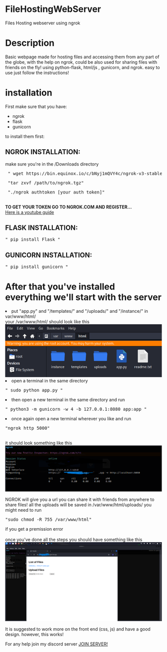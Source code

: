 # FileHostingWebServer
Files Hosting webserver using ngrok


<h1 > Description </h1>
Basic webpage made for hosting files and accessing them from any part of the globe, with the help on ngrok, could be also used for sharing files with friends on the fly!
using python-flask, html/js , gunicorn, and ngrok. easy to use just follow the instructions!

<h1 color="green">installation</h1>
First make sure that you have:
<ul>
  <li>ngrok</li>
  <li>flask</li>
  <li>gunicorn</li>
</ul>




to install them first:
<h2>NGROK INSTALLATION: </h2>
make sure you're in the /Downloads directory
<pre> " wget https://bin.equinox.io/c/bNyj1mQVY4c/ngrok-v3-stable-linux-amd64.tgz "</pre>
<pre> "tar zxvf /path/to/ngrok.tgz"</pre>
<pre> "./ngrok authtoken [your_auth_token]"</pre>
<br>
<b> TO GET YOUR TOKEN GO TO NGROK.COM AND REGISTER...</b>
<div>
<a href="https://www.youtube.com/watch?v=LYmhwKVNjk4&ab_channel=TECHDHEE">Here is a youtube guide</a>
</div>

<h2>FLASK INSTALLATION: </h2>
<pre>" pip install Flask "</pre>

<h2>GUNICORN INSTALLATION: </h2>
<pre>" pip install gunicorn "</pre>

<h1>After that you've installed everything we'll start with the server</h1>
<li> put "app.py" and "/templates/" and "/uploads/" and "/instance/" in var/www/html/ </li>
your /var/www/html/ should look like this 
<img src="screenshot1.PNG">
<li>open a terminal in the same directory</li>
<pre>" sudo python app.py "</pre>
<li>then open a new terminal in the same directory and run </li>
<pre>" python3 -m gunicorn -w 4 -b 127.0.0.1:8080 app:app "</pre>
<li>once again open a new terminal wherever you like and run</li>
<pre>"ngrok http 5000"</pre>
<br>
it should look something like this <img src="screenshot2.PNG">

NGROK will give you a url you can share it with friends from anywhere to share files!
all the uploads will be saved in /var/www/html/uploads/
you might need to run 
<pre>"sudo chmod -R 755 /var/www/html"</pre> </li>
if you get a premission error
<br>
<br>
once you've done all the steps you should have something like this 
<img src="screenshot3.PNG">
<br>
<p>It is suggested to work more on the front end (css, js) and have a good design. however, this works!</p>

For any help join my discord server 
<a href="https://discord.gg/587R6vqK8w">JOIN SERVER!</a>
